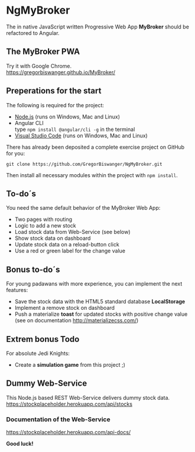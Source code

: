 # NgMyBroker

The in native JavaScript written Progressive Web App **MyBroker** should be refactored to Angular.

## The MyBroker PWA
Try it with Google Chrome.  
https://gregorbiswanger.github.io/MyBroker/

## Preperations for the start
The following is required for the project:    
- [Node.js](http://www.nodejs.org "www.nodejs.org") (runs on Windows, Mac and Linux)  
- Angular CLI  
  type `npm install @angular/cli -g` in the terminal   
- [Visual Studio Code](http://code.visualstudio.com "http://code.visualstudio.com") (runs on Windows, Mac and Linux)  
  
There has already been deposited a complete exercise project on GitHub for you:    
  
`git clone https://github.com/GregorBiswanger/NgMyBroker.git`  

Then install all necessary modules within the project with `npm install`.  

## To-do´s
You need the same default behavior of the MyBroker Web App:
- Two pages with routing
- Logic to add a new stock
- Load stock data from Web-Service (see below)
- Show stock data on dashboard
- Update stock data on a reload-button click
- Use a red or green label for the change value
  
## Bonus to-do´s
For young padawans with more experience, you can implement the next features:
- Save the stock data with the HTML5 standard database **LocalStorage**
- Implement a remove stock on dashboard
- Push a materialize **toast** for updated stocks with positive change value (see on documentation http://materializecss.com/)

## Extrem bonus Todo
For absolute Jedi Knights:
- Create a **simulation game** from this project ;)

## Dummy Web-Service
This Node.js based REST Web-Service delivers dummy stock data.  
https://stockplaceholder.herokuapp.com/api/stocks
  
### Documentation of the Web-Service
https://stockplaceholder.herokuapp.com/api-docs/

**Good luck!**